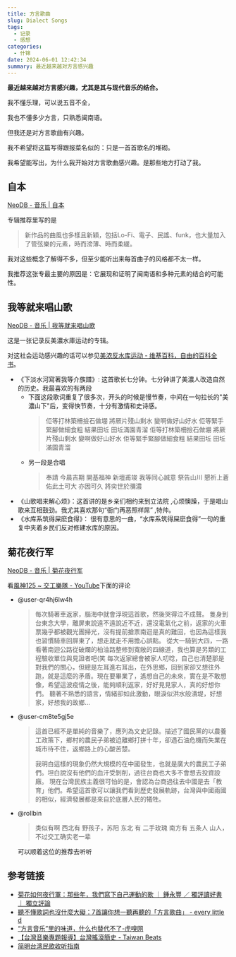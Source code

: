 ```yaml
---
title: 方言歌曲
slug: Dialect Songs
tags:
  - 记录
  - 感想
categories:
  - 什锦
date: 2024-06-01 12:42:34
summary: 最近越来越对方言感兴趣
---
```


**最近越来越对方言感兴趣，尤其是其与现代音乐的结合。**

我不懂乐理，可以说五音不全，

我也不懂多少方言，只熟悉闽南语。

但我还是对方言歌曲有兴趣。

我不希望将这篇写得跟报菜名似的：只是一首首歌名的堆砌。

我希望能写出，为什么我开始对方言歌曲感兴趣。是那些地方打动了我。

## 自本
[NeoDB - 音乐 | 自本](https://neodb.social/album/5JCu9l1r3b3WLLnJIkjzBw )

专辑推荐里写的是
>新作品的曲風也多樣且新穎，包括Lo-Fi、電子、民謠、funk，也大量加入了管弦樂的元素，時而滂薄、時而柔緩。

我对这些概念了解得不多，但至少能听出来每首曲子的风格都不太一样。

我推荐这张专最主要的原因是：它展现和证明了闽南语和多种元素的结合的可能性。

## 我等就来唱山歌
[NeoDB - 音乐 | 我等就来唱山歌](https://neodb.social/album/2m0Ut0iNLPL1rPIyONrUAC )

这是一张记录反美濃水庫运动的专辑。

对这社会运动感兴趣的话可以参见[美浓反水库运动 - 维基百科，自由的百科全书](https://zh.wikipedia.org/wiki/%E7%BE%8E%E6%BF%83%E5%8F%8D%E6%B0%B4%E5%BA%AB%E9%81%8B%E5%8B%95 )。

- 《下淡水河寫著我等介族譜》: 这首歌长七分钟。七分钟讲了美濃人改造自然的历史。我最喜欢的有两段 
  - 下面这段歌词重复了很多次，开头的时候是慢节奏，中间在一句拉长的"美濃山下"后，变得快节奏，十分有激情和史诗感。
    >佢等打林築柵撿石做堋
    >將厥片殘山剩水
    >變啊做好山好水
    >佢等緊手緊腳做細食粗
    >結果田坵
    >田坵滿園青溜
    >佢等打林築柵撿石做堋
    >將厥片殘山剩水
    >變啊做好山好水
    >佢等緊手緊腳做細食粗
    >結果田坵
    >田坵滿園青溜
  - 另一段是合唱
    >奉請
    >今晨吉期
    >開基福神
    >新壇甫竣
    >我等同心誠意
    >祭告山川
    >懇祈上蒼
    >佑此土可大
    >亦因可久
    >將奕世於瀰濃
- 《山歌唱来解心烦》：这首讲的是乡亲们相约来到立法院 ,心烦懊躁，于是唱山歌来互相鼓劲。我尤其喜欢那句“衙门再恶照样屌” ,特帅。
- 《水库系筑得屎麽食得》： 很有意思的一曲，“水库系筑得屎麽食得”一句的重复中夹着乡民们反对修建水库的原因。 

## 菊花夜行军
[NeoDB - 音乐 | 菊花夜行军](https://neodb.social/album/1QJzcvgL2whmiAQ0d9ZJ0G )

看[風神125 ~ 交工樂隊 - YouTube](https://www.youtube.com/watch?v=xiSDTtZMclM&list=PLuursoLHbECSIURCwSXKp506nIjWTH2NH&index=6&ab_channel=de617 )下面的评论

- @user-qr4hj6lw4h
    >每次騎著車返家，腦海中就會浮現這首歌，然後哭得泣不成聲。
    >隻身到台東念大學，離屏東說遠不遠說近不近，還沒電氣化之前，返家的火車票幾乎都被觀光團掃光，沒有提前搶票南迴是真的難回，也因為這樣我也習慣騎車回屏東了，想走就走不用擔心誤點。
    >從大一騎到大四，一路看著南迴公路從破爛的柏油路整修到寬敞的四線道，我也算是另類的工程驗收單位與見證者吧(笑
    >每次返家總會被家人叨唸，自己也清楚那是對我們的關心，但總是左耳進右耳出，在外思鄉，回到家卻又想往外跑，就是這麼的矛盾。現在要畢業了，遙想自己的未來，實在是不敢想像，希望這波疫情之後，能夠順利返家，好好見見家人，真的好想你們。
    >聽著不熟悉的語言，情緒卻如此激動，眼淚似洪水般潰堤，好想家，好想我的故鄉...

- @user-cm8te5gj5e
    >這首已經不是單純的音樂了，應列為文史記錄。描述了國民黨的以農養工政策下，鄉村的農民子弟被迫離鄉打拼十年，卻遇石油危機而失業在城市待不住，返鄉路上的心酸苦楚。
    >
    >我明白這樣的現象仍然大規模的在中國發生，也就是廣大的農民工子弟們。坦白說沒有他們的血汗受剝削，過往台商也大多不會想去投資設廠。
    >現在台灣民族主義很可怕的是，會認為台商過往去中國是去「教育」他們。希望這首歌可以讓我們看到歷史發展軌跡，台灣與中國兩國的相似，經濟發展都是來自於底層人民的犧牲。

- @rollbin
    >类似有啊 西北有 野孩子，苏阳 东北 有 二手玫瑰 南方有 五条人 山人， 不过交工确实老一辈

    可以顺着这位的推荐去听听

## 参考链接 
- [菊花如何夜行軍：那些年，我們寫下自己運動的歌 ｜ 鍾永豐 ／ 獨評讀好書 ｜ 獨立評論](https://opinion.cw.com.tw/blog/profile/390/article/11816 )
- [聽不懂歌詞也沒什麼大礙：7首讓你想一聽再聽的「方言歌曲」 - every little d](https://everylittled.com/article/159647 )
- [“方言音乐”里的味道，什么也替代不了-虎嗅网](https://m.huxiu.com/article/285909.html )
- [【台灣音樂專題報導】台灣搖滾簡史 - Taiwan Beats](https://zh.taiwanbeats.tw/archives/18303 )
- [简明台湾民歌收听指南](https://www.douban.com/doulist/1526936/ )